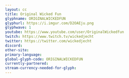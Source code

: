 ```yaml
---
layout: cc
title: Original Wicked Fun
glyphname: ORIGINALWICKEDFUN
glyphurl: https://i.imgur.com/D2OAEju.png
glyphwave: 1
youtube: https://www.youtube.com/user/OriginalWickedfun
twitch: https://www.twitch.tv/wickedjecht
twitter: https://twitter.com/wickedjecht
discord: 
other-site: 
primary-language: 
global-glyph-code: ORIGINALWICKEDFUN
currently-partnered: 
stream-currency-needed-for-glyph: 
---
```


